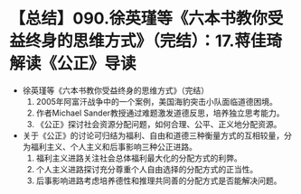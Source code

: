 # 【总结】090.徐英瑾等《六本书教你受益终身的思维方式》（完结）：17.蒋佳琦解读《公正》导读

-   徐英瑾等《六本书教你受益终身的思维方式》（完结）
    1.  2005年阿富汗战争中的一个案例，美国海豹突击小队面临道德困境。
    2.  作者Michael Sander教授通过难题激发道德反思，培养独立思考能力。
    3.  《公正》探讨社会资源分配问题，如何合理、公平、正义地分配资源。
-   关于《公正》的讨论可归结为福利、自由和道德三种衡量方式的互相较量，分为福利主义、个人主义和后事影响三种公正进路。
    1.  福利主义进路关注社会总体福利最大化的分配方式的利弊。
    2.  个人主义进路探讨充分尊重个人自由选择的分配方式的正当性。
    3.  后事影响进路考虑培养德性和推理共同善的分配方式是否能解决问题。